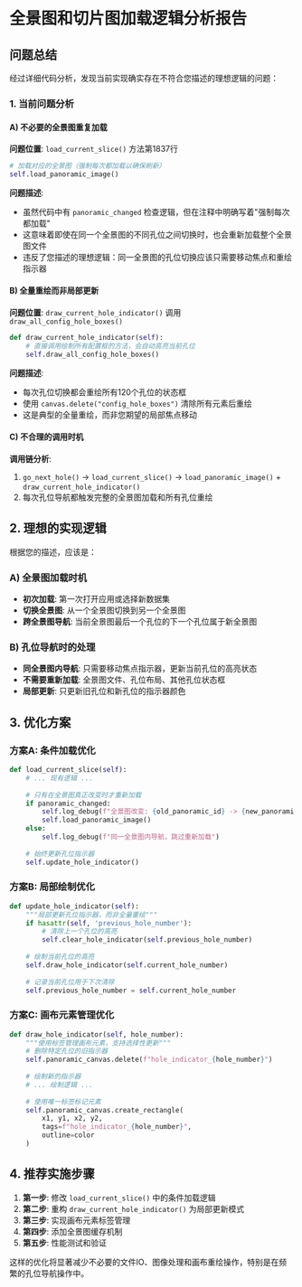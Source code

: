 # 全景图和切片图加载逻辑分析报告

## 问题总结

经过详细代码分析，发现当前实现确实存在不符合您描述的理想逻辑的问题：

### 1. 当前问题分析

#### A) 不必要的全景图重复加载

**问题位置**: `load_current_slice()` 方法第1837行
```python
# 加载对应的全景图（强制每次都加载以确保刷新）
self.load_panoramic_image()
```

**问题描述**: 
- 虽然代码中有 `panoramic_changed` 检查逻辑，但在注释中明确写着"强制每次都加载"
- 这意味着即使在同一个全景图的不同孔位之间切换时，也会重新加载整个全景图文件
- 违反了您描述的理想逻辑：同一全景图的孔位切换应该只需要移动焦点和重绘指示器

#### B) 全量重绘而非局部更新

**问题位置**: `draw_current_hole_indicator()` 调用 `draw_all_config_hole_boxes()`
```python
def draw_current_hole_indicator(self):
    # 直接调用绘制所有配置框的方法，会自动高亮当前孔位
    self.draw_all_config_hole_boxes()
```

**问题描述**:
- 每次孔位切换都会重绘所有120个孔位的状态框
- 使用 `canvas.delete("config_hole_boxes")` 清除所有元素后重绘
- 这是典型的全量重绘，而非您期望的局部焦点移动

#### C) 不合理的调用时机

**调用链分析**:
1. `go_next_hole()` → `load_current_slice()` → `load_panoramic_image()` + `draw_current_hole_indicator()`
2. 每次孔位导航都触发完整的全景图加载和所有孔位重绘

## 2. 理想的实现逻辑

根据您的描述，应该是：

### A) 全景图加载时机
- **初次加载**: 第一次打开应用或选择新数据集
- **切换全景图**: 从一个全景图切换到另一个全景图
- **跨全景图导航**: 当前全景图最后一个孔位的下一个孔位属于新全景图

### B) 孔位导航时的处理
- **同全景图内导航**: 只需要移动焦点指示器，更新当前孔位的高亮状态
- **不需要重新加载**: 全景图文件、孔位布局、其他孔位状态框
- **局部更新**: 只更新旧孔位和新孔位的指示器颜色

## 3. 优化方案

### 方案A: 条件加载优化
```python
def load_current_slice(self):
    # ... 现有逻辑 ...
    
    # 只有在全景图真正改变时才重新加载
    if panoramic_changed:
        self.log_debug(f"全景图改变: {old_panoramic_id} -> {new_panoramic_id}")
        self.load_panoramic_image()
    else:
        self.log_debug(f"同一全景图内导航，跳过重新加载")
    
    # 始终更新孔位指示器
    self.update_hole_indicator()
```

### 方案B: 局部绘制优化
```python
def update_hole_indicator(self):
    """局部更新孔位指示器，而非全量重绘"""
    if hasattr(self, 'previous_hole_number'):
        # 清除上一个孔位的高亮
        self.clear_hole_indicator(self.previous_hole_number)
    
    # 绘制当前孔位的高亮
    self.draw_hole_indicator(self.current_hole_number)
    
    # 记录当前孔位用于下次清除
    self.previous_hole_number = self.current_hole_number
```

### 方案C: 画布元素管理优化
```python
def draw_hole_indicator(self, hole_number):
    """使用标签管理画布元素，支持选择性更新"""
    # 删除特定孔位的旧指示器
    self.panoramic_canvas.delete(f"hole_indicator_{hole_number}")
    
    # 绘制新的指示器
    # ... 绘制逻辑 ...
    
    # 使用唯一标签标记元素
    self.panoramic_canvas.create_rectangle(
        x1, y1, x2, y2, 
        tags=f"hole_indicator_{hole_number}",
        outline=color
    )
```

## 4. 推荐实施步骤

1. **第一步**: 修改 `load_current_slice()` 中的条件加载逻辑
2. **第二步**: 重构 `draw_current_hole_indicator()` 为局部更新模式  
3. **第三步**: 实现画布元素标签管理
4. **第四步**: 添加全景图缓存机制
5. **第五步**: 性能测试和验证

这样的优化将显著减少不必要的文件IO、图像处理和画布重绘操作，特别是在频繁的孔位导航操作中。
